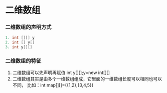 # 二维数组
### 二维数组的声明方式
```java
1. int [][] y
2. int [] y[]
3. int y[][]
```
### 二维数组的特征

1. 二维数组可以先声明再赋值 int y[][];y=new int[][]
2. 二维数组其实是由多个一维数组组成，它里面的一维数组长度可以相同也可以不同，
比如：int map[][]={{1,2},{3,4,5}}
```

